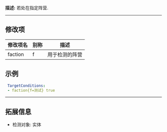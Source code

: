 **描述:** 若处在指定阵营.

---

修改项
---

| 修改项名  | 别称           | 描述                      |
| --------- | -------------- | ------------------------- |
| faction | f | 用于检测的阵营 |

示例
---

```yaml
 TargetConditions:
 - faction{f=测试} true
```

---

拓展信息
---

- 检测对象: 实体